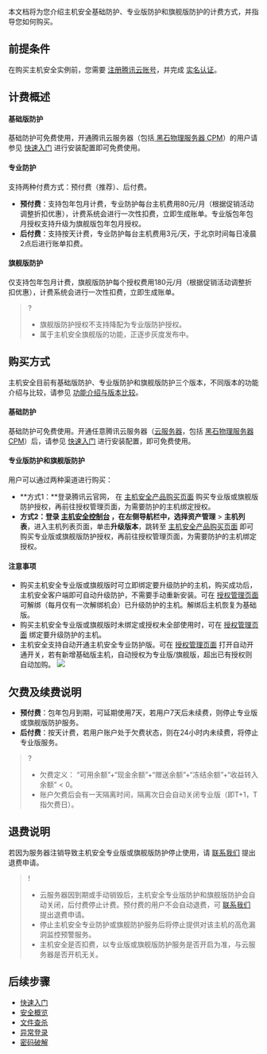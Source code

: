 本文档将为您介绍主机安全基础防护、专业版防护和旗舰版防护的计费方式，并指导您如何购买。

## 前提条件
在购买主机安全实例前，您需要 [注册腾讯云账号](https://cloud.tencent.com/document/product/378/17985)，并完成 [实名认证](https://cloud.tencent.com/document/product/378/3629)。

## 计费概述
#### 基础版防护
基础防护可免费使用，开通腾讯云服务器（包括[ 黑石物理服务器 CPM](https://cloud.tencent.com/document/product/386/13349)）的用户请参见 [快速入门](https://cloud.tencent.com/document/product/296/12236) 进行安装配置即可免费使用。

#### 专业防护
支持两种付费方式：预付费（推荐）、后付费。
- **预付费**：支持包年包月计费，专业防护每台主机费用80元/月（根据促销活动调整折扣优惠），计费系统会进行一次性扣费，立即生成账单。专业版包年包月授权支持升级为旗舰版包年包月授权。
- **后付费**：支持按天计费，专业防护每台主机费用3元/天，于北京时间每日凌晨2点后进行账单扣费。

#### 旗舰版防护
仅支持包年包月计费，旗舰版防护每个授权费用180元/月（根据促销活动调整折扣优惠），计费系统会进行一次性扣费，立即生成账单。
>?
>- 旗舰版防护授权不支持降配为专业版防护授权。
>- 属于主机安全旗舰版的功能，正逐步灰度发布中。

## 购买方式
主机安全目前有基础版防护、专业版防护和旗舰版防护三个版本，不同版本的功能介绍与比较，请参见 [功能介绍与版本比较](https://cloud.tencent.com/document/product/296/2222)。

#### 基础防护
基础防护可免费使用。开通任意腾讯云服务器（[云服务器](https://console.cloud.tencent.com/cvm/overview)，包括 [黑石物理服务器 CPM](https://cloud.tencent.com/document/product/386/13349)）后，请参见 [快速入门](https://cloud.tencent.com/document/product/296/12236) 进行安装配置，即可免费使用。

#### 专业版防护和旗舰版防护
用户可以通过两种渠道进行购买：
- **方式1：**登录腾讯云官网， 在 [主机安全产品购买页面](https://buy.cloud.tencent.com/yunjing) 购买专业版或旗舰版防护授权，再前往授权管理页面，为需要防护的主机绑定授权。
- **方式2：**登录 [主机安全控制台](https://console.cloud.tencent.com/cwp) ，在左侧导航栏中，选择**资产管理** > **主机列表**，进入主机列表页面，单击**升级版本**，跳转至 [主机安全产品购买页面](https://buy.cloud.tencent.com/yunjing) 即可购买专业版或旗舰版防护授权，再前往授权管理页面，为需要防护的主机绑定授权。

#### 注意事项 
- 购买主机安全专业版或旗舰版时可立即绑定要升级防护的主机，购买成功后，主机安全客户端即可自动升级防护，不需要手动重新安装。可在 [授权管理页面](https://console.cloud.tencent.com/cwp/setting/authorize) 可解绑（每月仅有一次解绑机会）已升级防护的主机。解绑后主机恢复为基础版。
- 购买主机安全专业版或旗舰版时未绑定或授权未全部使用时，可在 [授权管理页面](https://console.cloud.tencent.com/cwp/setting/authorize) 绑定要升级防护的主机。
- 主机安全支持自动开通主机安全专业防护版。可在 [授权管理页面](https://console.cloud.tencent.com/cwp/setting/authorize) 打开自动开通开关，若有新增基础版主机，自动授权为专业版/旗舰版，超出已有授权则自动加购。
![](https://qcloudimg.tencent-cloud.cn/raw/d4d985ca7d3a997b8a4609bd372c0006.png)

## 欠费及续费说明
- **预付费**：包年包月到期，可延期使用7天，若用户7天后未续费，则停止专业版或旗舰版防护服务。
- **后付费**：按天计费，若用户账户处于欠费状态，则在24小时内未续费，将停止专业版服务。

>?
>- 欠费定义： “可用余额”+“现金余额”+“赠送余额”+“冻结余额”+“收益转入余额” < 0。
>- 账户欠费后会有一天隔离时间，隔离次日会自动关闭专业版（即T+1，T指欠费日）。

## 退费说明
若因为服务器注销导致主机安全专业版或旗舰版防护停止使用，请 [联系我们](https://cloud.tencent.com/act/event/connect-service) 提出退费申请。
>!
>- 云服务器因到期或手动销毁后，主机安全专业版防护和旗舰版防护会自动关闭，后付费停止计费。预付费的用户不会自动退费，可 [联系我们](https://cloud.tencent.com/act/event/connect-service) 提出退费申请。
>- 停止主机安全专业防护或旗舰防护服务后将停止提供对该主机的高危漏洞监控预警服务。
>- 主机安全是否扣费，以专业版或旗舰版防护服务是否开启为准，与云服务器是否开机无关。


## 后续步骤
- [快速入门](https://cloud.tencent.com/document/product/296/12236)
- [安全概览](https://cloud.tencent.com/document/product/296/41219)
- [文件查杀](https://cloud.tencent.com/document/product/296/13008)
- [异常登录](https://cloud.tencent.com/document/product/296/13643)
- [密码破解](https://cloud.tencent.com/document/product/296/42730)
